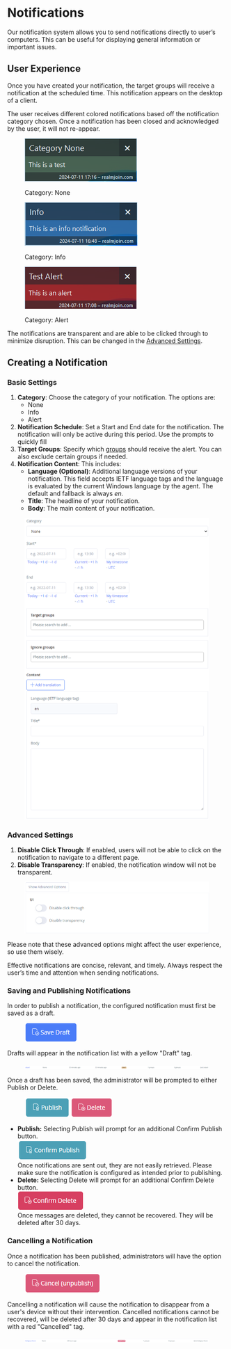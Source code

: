 # Notifications

Our notification system allows you to send notifications directly to user’s computers. This can be useful for displaying general information or important issues.

## User Experience

Once you have created your notification, the target groups will receive a notification at the scheduled time. This notification appears on the desktop of a client.&#x20;

The user receives different colored notifications based off the notification category chosen. Once a notification has been closed and acknowledged by the user, it will not re-appear.

<div><figure><img src="../../../.gitbook/assets/Screenshot 2024-07-11 172006 (2).png" alt=""><figcaption><p>Category: None</p></figcaption></figure> <figure><img src="../../../.gitbook/assets/Screenshot 2024-07-11 171544 (3).png" alt=""><figcaption><p>Category: Info</p></figcaption></figure> <figure><img src="../../../.gitbook/assets/Screenshot 2024-07-11 171242 (2).png" alt=""><figcaption><p>Category: Alert</p></figcaption></figure></div>

The notifications are transparent and are able to be clicked through to minimize disruption. This can be changed in the [Advanced Settings](showing-notifications.md#advanced-settings).

## Creating a Notification

### Basic Settings

1. **Category**: Choose the category of your notification. The options are:
   * None
   * Info
   * Alert
2. **Notification Schedule**: Set a Start and End date for the notification. The notification will only be active during this period. Use the prompts to quickly fill
3. **Target Groups**: Specify which [groups](../../ugd-management/user-list/) should receive the alert. You can also exclude certain groups if needed.
4. **Notification Content**: This includes:
   * **Language (Optional)**: Additional language versions of your notification. This field accepts IETF language tags and the language is evaluated by the current Windows language by the agent. The default and fallback is always _en._&#x20;
   * **Title**: The headline of your notification.
   * **Body**: The main content of your notification.

<figure><img src="../../../.gitbook/assets/image (9).png" alt=""><figcaption></figcaption></figure>

### Advanced Settings

1. **Disable Click Through**: If enabled, users will not be able to click on the notification to navigate to a different page.
2. **Disable Transparency**: If enabled, the notification window will not be transparent.

<figure><img src="../../../.gitbook/assets/image (10).png" alt=""><figcaption></figcaption></figure>

Please note that these advanced options might affect the user experience, so use them wisely.

Effective notifications are concise, relevant, and timely. Always respect the user’s time and attention when sending notifications.

### Saving and Publishing Notifications

In order to publish a notification, the configured notification must first be saved as a draft.

<figure><img src="../../../.gitbook/assets/image.png" alt=""><figcaption></figcaption></figure>

Drafts will appear in the notification list with a yellow "Draft" tag.

<figure><img src="../../../.gitbook/assets/image (8).png" alt=""><figcaption></figcaption></figure>

Once a draft has been saved, the administrator will be prompted to either Publish or Delete.

<figure><img src="../../../.gitbook/assets/image (1).png" alt=""><figcaption></figcaption></figure>

* **Publish:** Selecting Publish will prompt for an additional Confirm Publish button.\
  ![](<../../../.gitbook/assets/image (2).png>) \
  Once notifications are sent out, they are not easily retrieved. Please make sure the notification is configured as intended prior to publishing.
* **Delete:** Selecting Delete will prompt for an additional Confirm Delete button.\
  ![](<../../../.gitbook/assets/image (4).png>) \
  Once messages are deleted, they cannot be recovered. They will be deleted after 30 days.

### Cancelling a Notification

Once a notification has been published, administrators will have the option to cancel the notification.&#x20;

<figure><img src="../../../.gitbook/assets/image (6).png" alt=""><figcaption></figcaption></figure>

Cancelling a notification will cause the notification to disappear from a user's device without their intervention. Cancelled notifications cannot be recovered, will be deleted after 30 days and appear in the notification list with a red "Cancelled" tag.

<figure><img src="../../../.gitbook/assets/image (7).png" alt=""><figcaption></figcaption></figure>
